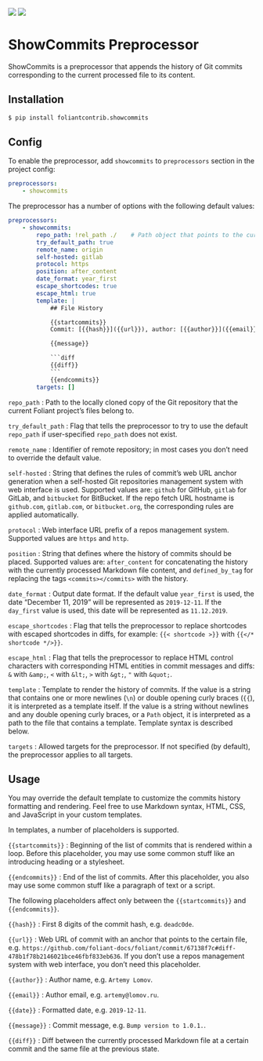 [![](https://img.shields.io/pypi/v/foliantcontrib.showcommits.svg)](https://pypi.org/project/foliantcontrib.showcommits/) [![](https://img.shields.io/github/v/tag/foliant-docs/foliantcontrib.showcommits.svg?label=GitHub)](https://github.com/foliant-docs/foliantcontrib.showcommits)

# ShowCommits Preprocessor

ShowCommits is a preprocessor that appends the history of Git commits corresponding to the current processed file to its content.

## Installation

```bash
$ pip install foliantcontrib.showcommits
```

## Config

To enable the preprocessor, add `showcommits` to `preprocessors` section in the project config:

```yaml
preprocessors:
    - showcommits
```

The preprocessor has a number of options with the following default values:

~~~yaml
preprocessors:
    - showcommits:
        repo_path: !rel_path ./    # Path object that points to the current Foliant project’s top-level (“root”) directory when the preprocessor initializes
        try_default_path: true
        remote_name: origin
        self-hosted: gitlab
        protocol: https
        position: after_content
        date_format: year_first
        escape_shortcodes: true
        escape_html: true
        template: |
            ## File History

            {{startcommits}}
            Commit: [{{hash}}]({{url}}), author: [{{author}}]({{email}}), date: {{date}}

            {{message}}

            ```diff
            {{diff}}
            ```
            {{endcommits}}
        targets: []
~~~

`repo_path`
:   Path to the locally cloned copy of the Git repository that the current Foliant project’s files belong to.

`try_default_path`
:   Flag that tells the preprocessor to try to use the default `repo_path` if user-specified `repo_path` does not exist.

`remote_name`
:   Identifier of remote repository; in most cases you don’t need to override the default value.

`self-hosted`
:   String that defines the rules of commit’s web URL anchor generation when a self-hosted Git repositories management system with web interface is used. Supported values are: `github` for GitHub, `gitlab` for GitLab, and `bitbucket` for BitBucket. If the repo fetch URL hostname is `github.com`, `gitlab.com`, or `bitbucket.org`, the corresponding rules are applied automatically.

`protocol`
:   Web interface URL prefix of a repos management system. Supported values are `https` and `http`.

`position`
:   String that defines where the history of commits should be placed. Supported values are: `after_content` for concatenating the history with the currently processed Markdown file content, and `defined_by_tag` for replacing the tags `<commits></commits>` with the history.

`date_format`
:   Output date format. If the default value `year_first` is used, the date “December 11, 2019” will be represented as `2019-12-11`. If the `day_first` value is used, this date will be represented as `11.12.2019`.

`escape_shortcodes`
:   Flag that tells the preprocessor to replace shortcodes with escaped shortcodes in diffs, for example: `{{< shortcode >}}` with `{{</* shortcode */>}}`.

`escape_html`
:   Flag that tells the preprocessor to replace HTML control characters with corresponding HTML entities in commit messages and diffs: `&` with `&amp;`, `<` with `&lt;`, `>` with `&gt;`, `"` with `&quot;`.

`template`
:   Template to render the history of commits. If the value is a string that contains one or more newlines (`\n`) or double opening curly braces (`{{`), it is interpreted as a template itself. If the value is a string without newlines and any double opening curly braces, or a `Path` object, it is interpreted as a path to the file that contains a template. Template syntax is described below.

`targets`
:   Allowed targets for the preprocessor. If not specified (by default), the preprocessor applies to all targets.

## Usage

You may override the default template to customize the commits history formatting and rendering. Feel free to use Markdown syntax, HTML, CSS, and JavaScript in your custom templates.

In templates, a number of placeholders is supported.

`{{startcommits}}`
:   Beginning of the list of commits that is rendered within a loop. Before this placeholder, you may use some common stuff like an introducing heading or a stylesheet.

`{{endcommits}}`
:   End of the list of commits. After this placeholder, you also may use some common stuff like a paragraph of text or a script.

The following placeholders affect only between the `{{startcommits}}` and `{{endcommits}}`.

`{{hash}}`
:   First 8 digits of the commit hash, e.g. `deadc0de`.

`{{url}}`
:   Web URL of commit with an anchor that points to the certain file, e.g. `https://github.com/foliant-docs/foliant/commit/67138f7c#diff-478b1f78b2146021bce46fbf833eb636`. If you don’t use a repos management system with web interface, you don’t need this placeholder.

`{{author}}`
:   Author name, e.g. `Artemy Lomov`.

`{{email}}`
:   Author email, e.g. `artemy@lomov.ru`.

`{{date}}`
:   Formatted date, e.g. `2019-12-11`.

`{{message}}`
:   Commit message, e.g. `Bump version to 1.0.1.`.

`{{diff}}`
:   Diff between the currently processed Markdown file at a certain commit and the same file at the previous state.
